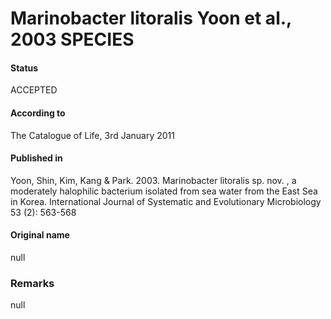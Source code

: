 # Marinobacter litoralis Yoon et al., 2003 SPECIES

#### Status
ACCEPTED

#### According to
The Catalogue of Life, 3rd January 2011

#### Published in
Yoon, Shin, Kim, Kang & Park. 2003. Marinobacter litoralis sp. nov. , a moderately halophilic bacterium isolated from sea water from the East Sea in Korea. International Journal of Systematic and Evolutionary Microbiology 53 (2): 563-568

#### Original name
null

### Remarks
null